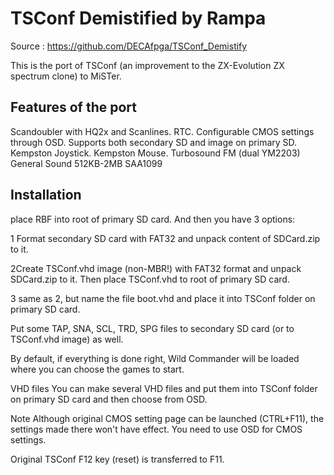 # TSConf Demistified by Rampa

Source : https://github.com/DECAfpga/TSConf_Demistify

This is the port of TSConf (an improvement to the ZX-Evolution ZX spectrum clone) to MiSTer.

Features of the port
--------------------
Scandoubler with HQ2x and Scanlines.
RTC.
Configurable CMOS settings through OSD.
Supports both secondary SD and image on primary SD.
Kempston Joystick.
Kempston Mouse.
Turbosound FM (dual YM2203)
General Sound 512KB-2MB
SAA1099

Installation
----------------------

place RBF into root of primary SD card. And then you have 3 options:

1 Format secondary SD card with FAT32 and unpack content of SDCard.zip to it.

2Create TSConf.vhd image (non-MBR!) with FAT32 format and unpack SDCard.zip to it. Then place TSConf.vhd to root of primary SD card.

3 same as 2, but name the file boot.vhd and place it into TSConf folder on primary SD card.

Put some TAP, SNA, SCL, TRD, SPG files to secondary SD card (or to TSConf.vhd image) as well.

By default, if everything is done right, Wild Commander will be loaded where you can choose the games to start.

VHD files
You can make several VHD files and put them into TSConf folder on primary SD card and then choose from OSD.

Note
Although original CMOS setting page can be launched (CTRL+F11), the settings made there won't have effect. You need to use OSD for CMOS settings.

Original TSConf F12 key (reset) is transferred to F11.
